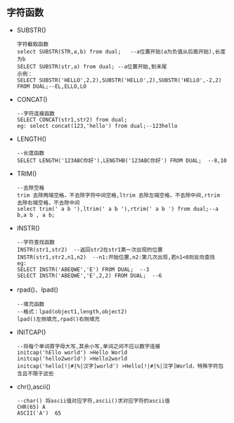 ## 字符函数

- SUBSTR()

    ```PLSQL
    字符截取函数
    select SUBSTR(STR,a,b) from dual;	--a位置开始(a为负值从后面开始),长度为b
    SELECT SUBSTR(str,a) from dual;	--a位置开始,到末尾
    示例：
    SELECT SUBSTR('HELLO',2,2),SUBSTR('HELLO',2),SUBSTR('HELLO',-2,2) FROM DUAL;--EL,ELLO,LO
    ```

- CONCAT() 

    ```plsql
    --字符连接函数
    SELECT CONCAT(str1,str2) from dual;
    eg: select concat(123,'hello') from dual;--123hello 
    ```

- LENGTH()

    ```PLSQL
    --长度函数
    SELECT LENGTH('123ABC你好'),LENGTHB('123ABC你好') FROM DUAL;  --8,10
    ```

- TRIM()

    ```plsql
    --去除空格
    trim 去除两端空格，不去除字符中间空格,ltrim 去除左端空格，不去除中间,rtrim 去除右端空格，不去除中间
    select trim(' a b '),ltrim(' a b '),rtrim(' a b ') from dual;--a b,a b , a b;
    ```

- INSTR()

    ```PLSQL
    --字符查找函数
    INSTR(str1,str2)  --返回str2在str1第一次出现的位置
    INSTR(str1,str2,n1,n2)  --n1:开始位置,n2:第几次出现,若n1<0则反向查找
    eg:
    SELECT INSTR('ABEQWE','E') FROM DUAL;  --3
    SELECT INSTR('ABEQWE','E',2,2) FROM DUAL;  --6
    ```

- rpad()、lpad()

    ```plsql
    --填充函数
    --格式：lpad(object1,length,object2)
    lpad()左侧填充,rpad()右侧填充
    ```

- INITCAP()

  ```plsql
  --将每个单词首字母大写,其余小写,单词之间不应以数字连接
  initcap('hEllo world') >Hello World
  initcap('hello2world') >Hello2world
  initcap('hello[!|#|%|汉字]world') >Hello[!|#|%|汉字]World，特殊字符包含且不限于这些
  ```

- chr(),ascii()

    ```plsql
    --char() 将ascii值对应字符,ascii()求对应字符的ascii值
    CHR(65)	A
    ASCII('A')	65
    ```

    